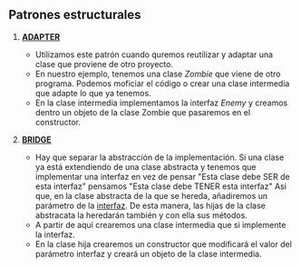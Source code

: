 ## Patrones estructurales

1. **[ADAPTER][adapterClass]**

   - Utilizamos este patrón cuando quremos reutilizar y adaptar una clase que proviene de otro proyecto.
   - En nuestro ejemplo, tenemos una clase *Zombie* que viene de otro programa. Podemos moficiar el código o crear una clase intermedia que adapte lo que ya tenemos.
   - En la clase intermedia implementamos la interfaz *Enemy* y creamos dentro un objeto de la clase Zombie que pasaremos en el constructor.

2. **[BRIDGE][bridge]**

    - Hay que separar la abstracción de la implementación. Si una clase ya está extendiendo de una clase abstracta y tenemos que implementar una interfaz en vez de pensar "Esta clase debe SER de esta interfaz" pensamos "Esta clase debe TENER esta interfaz"
   Asi que, en la clase abstracta de la que se hereda, añadiremos un parámetro de la [interfaz][interfaz]. De esta manera, las hijas de la clase abstracata la heredarán también y con ella sus métodos.
    - A partir de aquí crearemos una clase intermedia que si implemente la interfaz.
    - En la clase hija crearemos un constructor que modificará el valor del parámetro interfaz y creará un objeto de la clase intermedia.

[adapterClass]:https://github.com/irinacadu/Design-patterns/blob/a41c496c2c05a5bd53a835632e5247096ec7bab7/src/main/java/designPatterns/designPatterns/PatronesEstructurales/Adapter/AdapterClasses/ZombieAdapter.java#L6
[bridge]:https://github.com/irinacadu/Design-patterns/blob/14f008340d5ed474a5d78906e91190689eabaecc/src/main/java/designPatterns/designPatterns/PatronesEstructurales/Bridge/Entities/Enemy.java#L8
[interfaz]:https://github.com/irinacadu/Design-patterns/blob/14f008340d5ed474a5d78906e91190689eabaecc/src/main/java/designPatterns/designPatterns/PatronesEstructurales/Bridge/Entities/Enemy.java#L8